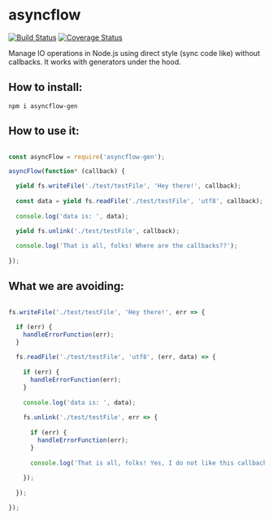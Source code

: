 # asyncflow

[![Build Status](https://travis-ci.org/mrm8448/asyncflow.svg?branch=master)](https://travis-ci.org/mrm8448/asyncflow)
[![Coverage Status](https://coveralls.io/repos/github/mrm8448/asyncflow/badge.svg?branch=master)](https://coveralls.io/github/mrm8448/asyncflow?branch=master)

Manage IO operations in Node.js using direct style (sync code like) without callbacks. It works with generators under the hood.

## How to install:
`npm i asyncflow-gen`


## How to use it:

```js

const asyncFlow = require('asyncflow-gen');

asyncFlow(function* (callback) {

  yield fs.writeFile('./test/testFile', 'Hey there!', callback);
  
  const data = yield fs.readFile('./test/testFile', 'utf8', callback);
            
  console.log('data is: ', data);

  yield fs.unlink('./test/testFile', callback);
            
  console.log('That is all, folks! Where are the callbacks??');
  
});

```

## What we are avoiding:

```js

fs.writeFile('./test/testFile', 'Hey there!', err => {

  if (err) {
    handleErrorFunction(err);
  }
  
  fs.readFile('./test/testFile', 'utf8', (err, data) => {
  
    if (err) {
      handleErrorFunction(err);
    }
    
    console.log('data is: ', data);
    
    fs.unlink('./test/testFile', err => {
    
      if (err) {
        handleErrorFunction(err);
      }
      
      console.log('That is all, folks! Yes, I do not like this callback cascade.');
      
    });
  
  });

});

```
